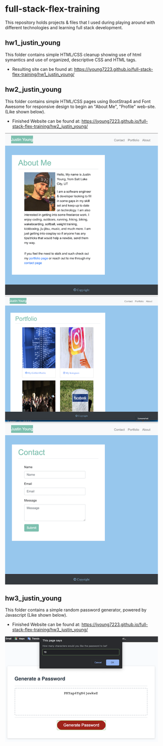 # full-stack-flex-training
This repository holds projects &amp; files that I used during playing around with different technologies and learning full stack development.

## hw1_justin_young
This folder contains simple HTML/CSS cleanup showing use of html symantics and use of organized, descriptive CSS and HTML tags.

* Resulting site can be found at: https://jyoung7223.github.io/full-stack-flex-training/hw1_justin_young/


## hw2_justin_young
This folder contains simple HTML/CSS pages using BootStrap4 and Font Awesome for responsive design to begin an "About Me", "Profile" web-site. (Like shown below).

* Finished Website can be found at: https://jyoung7223.github.io/full-stack-flex-training/hw2_justin_young/

![](./hw2_justin_young/Assets/Images/index.png)
![](./hw2_justin_young/Assets/Images/portfolio.png)
![](./hw2_justin_young/Assets/Images/contact.png)

## hw3_justin_young
This folder contains a simple random password generator, powered by Javascript (Like shown below).

* Finished Website can be found at: https://jyoung7223.github.io/full-stack-flex-training/hw3_justin_young/

![](./hw3_justin_young/Images/generator.png)

